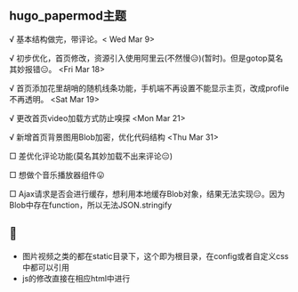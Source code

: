 ## hugo_papermod主题
√ 基本结构做完，带评论。< Wed Mar 9> 

√ 初步优化，首页修改，资源引入使用阿里云(不然慢😥)(暂时)。但是gotop莫名其妙报错😑。 <Fri Mar 18>

√ 首页添加花里胡哨的随机线条功能，手机端不再设置不能显示主页，改成profile不再透明。 <Sat Mar 19>

√ 更改首页video加载方式防止嗅探 <Mon Mar 21>

√ 新增首页背景图用Blob加密，优化代码结构 <Thu Mar 31>

□ 差优化评论功能(莫名其妙加载不出来评论😑)

□ 想做个音乐播放器组件😛

□ Ajax请求是否会进行缓存，想利用本地缓存Blob对象，结果无法实现😑。因为Blob中存在function，所以无法JSON.stringify
    

## 🥸

- 图片视频之类的都在static目录下，这个即为根目录，在config或者自定义css中都可以引用
- js的修改直接在相应html中进行